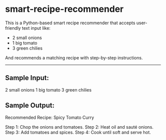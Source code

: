 # smart-recipe-recommender

This is a Python-based smart recipe recommender that accepts user-friendly text input like:

- 2 small onions
- 1 big tomato
- 3 green chilies

And recommends a matching recipe with step-by-step instructions.

---

## Sample Input:

2 small onions
1 big tomato
3 green chilies

## Sample Output:

Recommended Recipe: Spicy Tomato Curry

Step 1: Chop the onions and tomatoes.
Step 2: Heat oil and sauté onions.
Step 3: Add tomatoes and spices.
Step 4: Cook until soft and serve hot.

